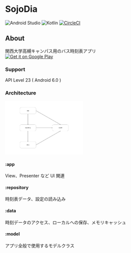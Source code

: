 
#  SojoDia
![Android Studio](https://img.shields.io/badge/Android%20Studio-3.6.0%20Beta04-green.svg)
![Kotlin](https://img.shields.io/badge/kotlin-1.3.50-yellow.svg)
[![CircleCI](https://circleci.com/gh/NUmeroAndDev/SojoDia-android.svg?style=svg)](https://circleci.com/gh/NUmeroAndDev/SojoDia-android)  

## About  
関西大学高槻キャンパス用のバス時刻表アプリ  
[<img src="https://play.google.com/intl/en_us/badges/images/generic/en_badge_web_generic.png"
alt="Get it on Google Play" height="80">](https://play.google.com/store/apps/details?id=com.numero.sojodia)

### Support  
API Level 23 ( Android 6.0 )

### Architecture  

<img src="img/module.png" width="50%" >

#### :app  
View、Presenter など UI 関連  

#### :repository  
時刻表データ、設定の読み込み  

#### :data  
時刻データのアクセス、ローカルへの保存、メモリキャッシュ  

#### :model  
アプリ全般で使用するモデルクラス  

